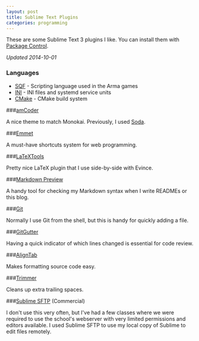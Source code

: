 ```yaml
---
layout: post
title: Sublime Text Plugins
categories: programming
---
```


These are some Sublime Text 3 plugins I like. You can install them with [Package Control](http://sublime.wbond.net).

*Updated 2014-10-01*

### Languages

* [SQF](https://sublime.wbond.net/packages/SQF%20Language) - Scripting language used in the Arma games
* [INI](https://sublime.wbond.net/packages/INI) - INI files and systemd service units
* [CMake](https://sublime.wbond.net/packages/CMake) - CMake build system

###[amCoder](https://sublime.wbond.net/packages/Theme%20-%20amCoder)

A nice theme to match Monokai. Previously, I used [Soda](https://sublime.wbond.net/packages/Theme%20-%20Soda).

###[Emmet](https://sublime.wbond.net/packages/Emmet)

A must-have shortcuts system for web programming.

###[LaTeXTools](https://sublime.wbond.net/packages/LaTeXTools)

Pretty nice LaTeX plugin that I use side-by-side with Evince.

###[Markdown Preview](https://sublime.wbond.net/packages/Markdown%20Preview)

A handy tool for checking my Markdown syntax when I write READMEs or this blog.

###[Git](https://sublime.wbond.net/packages/Git)

Normally I use Git from the shell, but this is handy for quickly adding a file.

###[GitGutter](https://sublime.wbond.net/packages/GitGutter)

Having a quick indicator of which lines changed is essential for code review.

###[AlignTab](https://sublime.wbond.net/packages/AlignTab)

Makes formatting source code easy.

###[Trimmer](https://sublime.wbond.net/packages/Trimmer)

Cleans up extra trailing spaces.

###[Sublime SFTP](http://wbond.net/sublime_packages/sftp) (Commercial)

I don't use this very often, but I've had a few classes where we were required to use the school's webserver with very limited permissions and editors available. I used Sublime SFTP to use my local copy of Sublime to edit files remotely.
